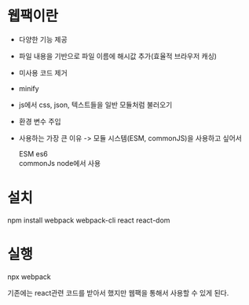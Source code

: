 # 웹팩이란

- 다양한 기능 제공
- 파일 내용을 기반으로 파일 이름에 해시값 추가(효율적 브라우저 캐싱)
- 미사용 코드 제거
- minify
- js에서 css, json, 텍스트들을 일반 모듈처럼 불러오기
- 환경 변수 주입
- 사용하는 가장 큰 이유 -> 모듈 시스템(ESM, commonJS)을 사용하고 싶어서

  ESM es6  
  commonJs node에서 사용

# 설치

npm install webpack webpack-cli react react-dom

# 실행

npx webpack

기존에는 react관련 코드를 받아서 했지만 웹팩을 통해서 사용할 수 있게 된다.
